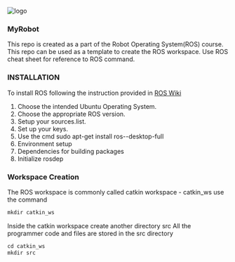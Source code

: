   ![logo](https://github.com/vickyskarthik/ROS-template/blob/master/images/ros%20logo.png)
  
### MyRobot   
This repo is created as a part of the Robot Operating System(ROS) course.
This repo can be used as a template to create the ROS workspace.
Use ROS cheat sheet for reference to ROS command.

### INSTALLATION
To install ROS following the instruction provided in [ROS Wiki](http://wiki.ros.org/ROS/Installation)
1. Choose the intended Ubuntu Operating System.
2. Choose the appropriate ROS version.
3. Setup your sources.list.
4. Set up your keys.
5. Use the cmd sudo apt-get install ros-<ROS Version>-desktop-full
6. Environment setup
7. Dependencies for building packages
8. Initialize rosdep
  
### Workspace Creation
The ROS workspace is commonly called catkin workspace - catkin_ws
use the command


```python
mkdir catkin_ws
```

Inside the catkin workspace create another directory src
All the programmer code and files are stored in the src directory

```python
cd catkin_ws
mkdir src
```


